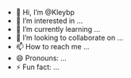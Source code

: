 - 👋 Hi, I’m @Kleybp
- 👀 I’m interested in ...
- 🌱 I’m currently learning ...
- 💞️ I’m looking to collaborate on ...
- 📫 How to reach me ...
- 😄 Pronouns: ...
- ⚡ Fun fact: ...

<!---
Kleybp/Kleybp is a ✨ special ✨ repository because its `README.md` (this file) appears on your GitHub profile.
You can click the Preview link to take a look at your changes.
--->
